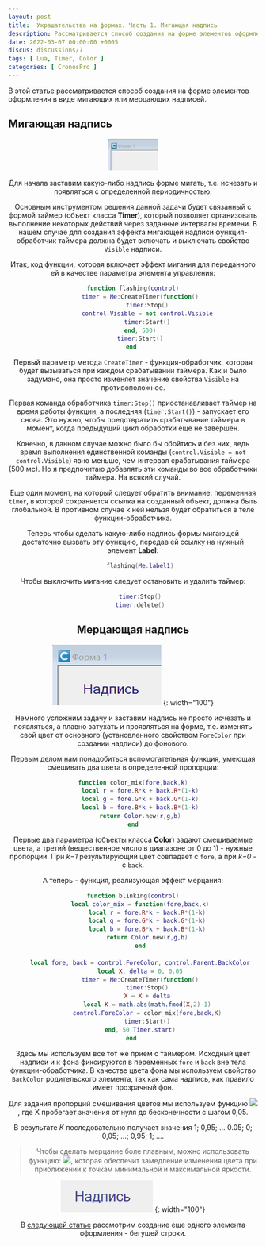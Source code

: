 ```yaml
---
layout: post
title:  Украшательства на формах. Часть 1. Мигающая надпись
description: Рассматривается способ создания на форме элементов оформления в виде мигающих или мерцающих надписей
date: 2022-03-07 00:00:00 +0005
discus: discussions/7
tags: [ Lua, Timer, Color ]
categories: [ CronosPro ]
---
```


В этой статье рассматривается способ создания на форме элементов оформления в виде мигающих или мерцающих надписей.

## Мигающая надпись
<center>
<img src="../assets/img/20220307-flash/flash.gif" alt="Мигающая надпись" width="100")
</center>
	
Для начала заставим какую-либо надпись форме мигать, т.е. исчезать и появляться с определенной периодичностью.

Основным инструментом решения данной задачи будет связанный с формой таймер (объект класса **Timer**), который позволяет организовать выполнение некоторых действий через заданные интервалы времени. В нашем случае для создания эффекта мигающей надписи функция-обработчик таймера должна будет включать и выключать свойство `Visible` надписи. 

Итак, код функции, которая включает эффект мигания для переданного ей в качестве параметра элемента управления:

```lua
function flashing(control)
	timer = Me:CreateTimer(function()
		timer:Stop()
		control.Visible = not control.Visible
		timer:Start()
	end, 500)
	timer:Start()
end	
```

Первый параметр метода `CreateTimer` - функция-обработчик, которая будет вызываться при каждом срабатывании таймера. Как и было задумано, она просто изменяет значение свойства `Visible` на противоположное.

Первая команда обработчика `timer:Stop()` приостанавливает таймер на время работы функции, а последняя (`timer:Start()`) - запускает его снова. Это нужно, чтобы предотвратить срабатывание таймера в момент, когда предыдущий цикл обработки еще не завершен. 

Конечно, в данном случае можно было бы обойтись и без них, ведь время выполнения единственной команды (`control.Visible = not control.Visible`) явно меньше, чем интервал срабатывания таймера (500 мс). Но я предпочитаю добавлять эти команды во все обработчики таймера. На всякий случай.

Еще один момент, на который следует обратить внимание: переменная `timer`, в которой сохраняется ссылка на созданный объект, должна быть глобальной. В противном случае к ней нельзя будет обратиться в теле функции-обработчика.

Теперь чтобы сделать какую-либо надпись формы мигающей достаточно вызвать эту функцию, передав ей ссылку на нужный элемент **Label**:

```lua
	flashing(Me.label1)
```

Чтобы выключить мигание следует остановить и удалить таймер:

```lua
	timer:Stop()
	timer:delete()
```

## Мерцающая надпись

![blink](../assets/img/20220307-flash/blink.gif "Мерцающая надпись") {: width="100"}
	
Немного усложним задачу и заставим надпись не просто исчезать и появляться, а плавно затухать и проявляться на форме, т.е. изменять свой цвет от основного (установленного свойством `ForeColor` при создании надписи) до фонового.

Первым делом нам понадобиться вспомогательная функция, умеющая смешивать два цвета в определенной пропорции:
```lua
function color_mix(fore,back,k)
	local r = fore.R*k + back.R*(1-k)
	local g = fore.G*k + back.G*(1-k)
	local b = fore.B*k + back.B*(1-k)
	return Color.new(r,g,b)
end
```
Первые два параметра (объекты класса **Color**) задают смешиваемые цвета, а третий (вещественное число в диапазоне от 0 до 1) - нужные пропорции. При *k=1* результирующий цвет совпадает с `fore`, а при *k=0* - с `back`.

А теперь - функция, реализующая эффект мерцания:

```lua
function blinking(control)
	local color_mix = function(fore,back,k)
		local r = fore.R*k + back.R*(1-k)
		local g = fore.G*k + back.G*(1-k)
		local b = fore.B*k + back.B*(1-k)
		return Color.new(r,g,b)
	end

	local fore, back = control.ForeColor, control.Parent.BackColor
	local X, delta = 0, 0.05
	timer = Me:CreateTimer(function()
		timer:Stop()
		X = X + delta
		local K = math.abs(math.fmod(X,2)-1)
		control.ForeColor = color_mix(fore,back,K)
		timer:Start()
	end, 50,Timer.start)
end	
```

Здесь мы используем все тот же прием с таймером. Исходный цвет надписи и к фона фиксируются в переменных `fore` и `back` вне тела функции-обработчика. В качестве цвета фона мы используем свойство `BackColor` родительского элемента, так как сама надпись, как правило имеет прозрачный фон.

Для задания пропорций смешивания цветов мы используем функцию <img src="https://render.githubusercontent.com/render/math?math=K=\mid X \bmod 2-1 \mid">, где X пробегает значения от нуля до бесконечности с шагом 0,05.

В результате *K* последовательно получает значения 1; 0,95; ... 0.05; 0; 0,05; ...; 0,95; 1; ....

> Чтобы сделать мерцание боле плавным, можно использовать функцию: <img src="https://render.githubusercontent.com/render/math?math=K=\frac{\cos(X)%2B1}{2}">, которая обеспечит замедление изменения цвета при приближении к точкам минимальной и максимальной яркости.  

![slowblink](../assets/img/20220307-flash/slowblink.gif "Мерцающая надпись") {: width="100"}

В [следующей статье](/marquee/) рассмотрим создание еще одного элемента оформления - бегущей строки.

